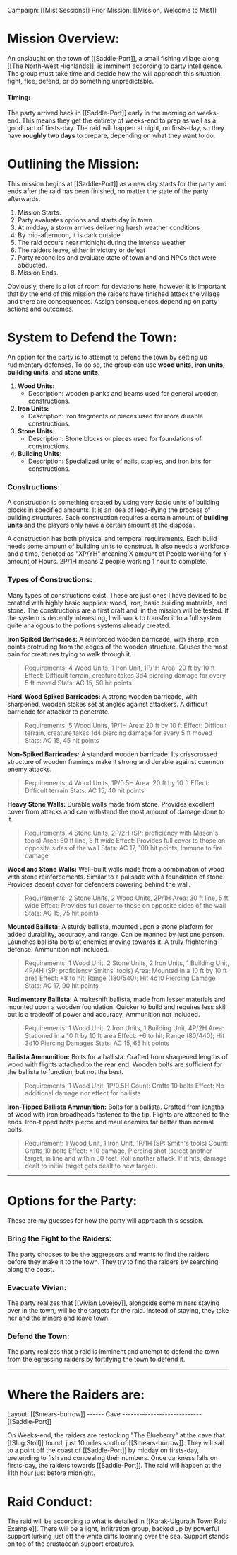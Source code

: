 Campaign: [[Mist Sessions]]
Prior Mission: [[Mission, Welcome to Mist]]
# Mission Overview:
An onslaught on the town of [[Saddle-Port]], a small fishing village along [[The North-West Highlands]], is imminent according to party intelligence. The group must take time and decide how the will approach this situation: fight, flee, defend, or do something unpredictable. 
#### Timing:
The party arrived back in [[Saddle-Port]] early in the morning on weeks-end. This means they get the entirety of weeks-end to prep as well as a good part of firsts-day. The raid will happen at night, on firsts-day, so they have **roughly two days** to prepare, depending on what they want to do. 
# Outlining the Mission:
This mission begins at [[Saddle-Port]] as a new day starts for the party and ends after the raid has been finished, no matter the state of the party afterwards. 
1. Mission Starts. 
2. Party evaluates options and starts day in town
3. At midday, a storm arrives delivering harsh weather conditions
4. By mid-afternoon, it is dark outside
5. The raid occurs near midnight during the intense weather
6. The raiders leave, either in victory or defeat
7. Party reconciles and evaluate state of town and and NPCs that were abducted. 
8. Mission Ends. 

Obviously, there is a lot of room for deviations here, however it is important that by the end of this mission the raiders have finished attack the village and there are consequences. Assign consequences depending on party actions and outcomes. 
# System to Defend the Town:
An option for the party is to attempt to defend the town by setting up rudimentary defenses. To do so, the group can use **wood units**, **iron units**, **building units**, and **stone units.**
1. **Wood Units:**
	 - Description: wooden planks and beams used for general wooden constructions.
1. **Iron Units:**
	- Description: Iron fragments or pieces used for more durable constructions. 
2. **Stone Units:**
	- Description: Stone blocks or pieces used for foundations of constructions. 
3. **Building Units**:
	- Description: Specialized units of nails, staples, and iron bits for constructions.
### Constructions:
A construction is something created by using very basic units of building blocks in specified amounts. It is an idea of lego-ifying the process of building structures. Each construction requires a certain amount of **building units** and the players only have a certain amount at the disposal. 

A construction has both physical and temporal requirements. Each build needs some amount of building units to construct. It also needs a workforce and a time, denoted as "XP/YH" meaning X amount of People working for Y amount of Hours. 2P/1H means 2 people working 1 hour to complete. 
### Types of Constructions:
Many types of constructions exist. These are just ones I have devised to be created with highly basic supplies: wood, iron, basic building materials, and stone. The constructions are a first draft and, in the mission will be tested. If the system is decently interesting, I will work to transfer it to a full system quite analogous to the potions systems already created. 

**Iron Spiked Barricades:**
A reinforced wooden barricade, with sharp, iron points protruding from the edges of the wooden structure. Causes the most pain for creatures trying to walk through it. 

>  Requirements: 4 Wood Units, 1 Iron Unit, 1P/1H
>  Area: 20 ft by 10 ft
>  Effect: Difficult terrain, creature takes 3d4 piercing damage for every 5 ft moved 
>  Stats: AC 15, 50 hit points

**Hard-Wood Spiked Barricades:**
A strong wooden barricade, with sharpened, wooden stakes set at angles against attackers. A difficult barricade for attacker to penetrate. 

> Requirements: 5 Wood Units, 1P/1H
> Area: 20 ft by 10 ft
> Effect: Difficult terrain, creature takes 1d4 piercing damage for every 5 ft moved
> Stats: AC 15, 45 hit points

**Non-Spiked Barricades:**
A standard wooden barricade. Its crisscrossed structure of wooden framings make it strong and durable against common enemy attacks.

> Requirements: 4 Wood Units, 1P/0.5H
> Area: 20 ft by 10 ft
> Effect: Difficult terrain
> Stats: AC 15, 40 hit points

**Heavy Stone Walls:**
Durable walls made from stone. Provides excellent cover from attacks and can withstand the most amount of damage done to it.

> Requirements: 4 Stone Units, 2P/2H (SP: proficiency with Mason's tools)
> Area: 30 ft line, 5 ft wide
> Effect: Provides full cover to those on opposite sides of the wall
> Stats: AC 17, 100 hit points, Immune to fire damage

**Wood and Stone Walls:**
Well-built walls made from a combination of wood with stone reinforcements. Similar to a palisade with a foundation of stone. Provides decent cover for defenders cowering behind the wall. 

> Requirements: 2 Stone Units, 2 Wood Units, 2P/1H 
> Area: 30 ft line, 5 ft wide
> Effect: Provides full cover to those on opposite sides of the wall
> Stats: AC 15, 75 hit points

**Mounted Ballista:**
A sturdy ballista, mounted upon a stone platform for added durability, accuracy, and range. Can be manned by just one person. Launches ballista bolts at enemies moving towards it. A truly frightening defense. Ammunition not included. 

> Requirements: 1 Wood Unit, 2 Stone Units, 2 Iron Units, 1 Building Unit, 4P/4H (SP: proficiency Smiths' tools) 
> Area: Mounted in a 10 ft by 10 ft area
> Effect: +8 to hit; Range (180/540); Hit 4d10 Piercing Damage
> Stats: AC 17, 90 hit points

**Rudimentary Ballista:**
A makeshift ballista, made from lesser materials and mounted upon a wooden foundation. Quicker to build and requires less skill but is a tradeoff of power and accuracy. Ammunition not included. 

> Requirements: 1 Wood Unit, 2 Iron Units, 1 Building Unit, 4P/2H
> Area: Stationed in a 10 ft by 10 ft area
> Effect: +6 to hit; Range (80/440); Hit 3d10 Piercing Damages
> Stats: AC 15, 65 hit points

**Ballista Ammunition:**
Bolts for a ballista. Crafted from sharpened lengths of wood with flights attached to the rear end. Wooden bolts are sufficient for the ballista to function, but not the best. 

> Requirements: 1 Wood Unit, 1P/0.5H
> Count: Crafts 10 bolts 
> Effect: No additional damage nor effect for ballista

**Iron-Tipped Ballista Ammunition:**
Bolts for a ballista. Crafted from lengths of wood with iron broadheads fastened to the tip. Flights are attached to the ends. Iron-tipped bolts pierce and maul enemies far better than normal bolts. 

> Requirement: 1 Wood Unit, 1 Iron Unit, 1P/1H (SP: Smith's tools)
> Count: Crafts 10 bolts
> Effect: +10 damage, Piercing shot (select another target, in line and within 30 feet. Roll another attack. If it hits, damage dealt to initial target gets dealt to new target). 

____
# Options for the Party:
These are my guesses for how the party will approach this session.
### Bring the Fight to the Raiders:
The party chooses to be the aggressors and wants to find the raiders before they make it to the town. They try to find the raiders by searching along the coast.
### Evacuate Vivian:
The party realizes that [[Vivian Lovejoy]], alongside some miners staying over in the town, will be the targets for the raid. Instead of staying, they take her and the miners and leave town. 
### Defend the Town:
The party realizes that a raid is imminent and attempt to defend the town from the egressing raiders by fortifying the town to defend it. 

___
# Where the Raiders are: 
Layout: [[Smears-burrow]] ------ Cave ---------------------------- [[Saddle-Port]]

On Weeks-end, the raiders are restocking "The Blueberry" at the cave that [[Slug Stoll]] found, just 10 miles south of [[Smears-burrow]]. They will sail to a point off the coast of [[Saddle-Port]] by midday on firsts-day, pretending to fish and concealing their numbers. Once darkness falls on firsts-day, the raiders towards [[Saddle-Port]]. The raid will happen at the 11th hour just before midnight.
# Raid Conduct:
The raid will be according to what is detailed in [[Karak-Ulgurath Town Raid Example]]. There will be a light, infiltration group, backed up by powerful support lurking just off the white cliffs looming over the sea. Support stands on top of the crustacean support creatures. 


